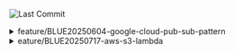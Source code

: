 ![Last Commit](https://img.shields.io/github/last-commit/MateusLeviDev/springboot3-jpa-postgres)

<details>
  <summary>feature/BLUE20250604-google-cloud-pub-sub-pattern</summary>

  ### o módulo implementa um subscriber GCP Pub/Sub

  - PubSubConfig: responsável por configurar o mecanismo de consumo da fila. Define os canais de comunicação MessageChannel ("caminho") usados pela Spring Integration. Configura o adaptador PubSubInboundChannelAdapter para conectar a subscription do Pub/Sub à pipeline Spring Integration.
  - PubSubInboundChannelAdapter: faz a ponte entre Google Pub/Sub e o Spring Integration, lê a mensagem, converte para DTO, envia para um canal Spring.
  - MessageChannel (DirectChannel): canal que entrega a mensagem para o método consumidor.
  - @ServiceActivator: método que processa a mensagem, com acesso ao payload e à mensagem original (para ack/nack manual).
  - usando Strategy pattern para delegar comportamentos a classes com interfaces em comum. (Open/Closed Principle?)
  - usando Registry para dispatch centralizado 

</details>


<details>
  <summary>eature/BLUE20250717-aws-s3-lambda</summary>

  - simulando AWS localmente
  - exemplos de uso
  - base para estudo de open tofu e automatizações a partir disso
  - confira branch

</details>
